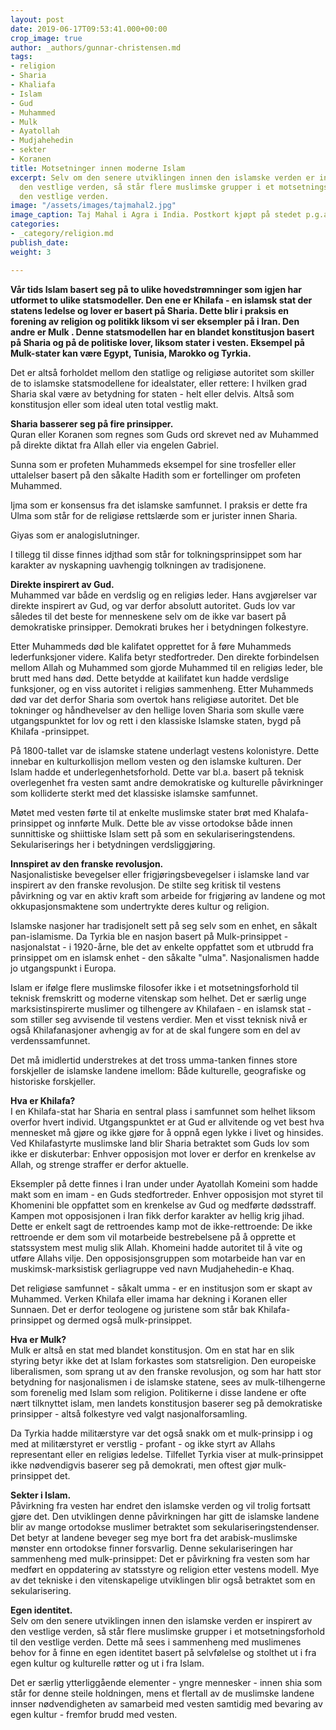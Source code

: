 ```yaml
---
layout: post
date: 2019-06-17T09:53:41.000+00:00
crop_image: true
author: _authors/gunnar-christensen.md
tags:
- religion
- Sharia
- Khaliafa
- Islam
- Gud
- Muhammed
- Mulk
- Ayatollah
- Mudjahehedin
- sekter
- Koranen
title: Motsetninger innen moderne Islam
excerpt: Selv om den senere utviklingen innen den islamske verden er inspirert av
  den vestlige verden, så står flere muslimske grupper i et motsetningsforhold til
  den vestlige verden.
image: "/assets/images/tajmahal2.jpg"
image_caption: Taj Mahal i Agra i India. Postkort kjøpt på stedet p.g.a fotoforbud.
categories:
- _category/religion.md
publish_date: 
weight: 3

---
```

**Vår tids Islam basert seg på to ulike hovedstrømninger som igjen har utformet to ulike statsmodeller. Den ene er Khilafa - en islamsk stat der statens ledelse og lover er basert på Sharia. Dette blir i praksis en forening av religion og politikk liksom vi ser eksempler på i Iran. Den andre er Mulk . Denne statsmodellen har en blandet konstitusjon basert på Sharia og på de politiske lover, liksom stater i vesten. Eksempel på Mulk-stater kan være Egypt, Tunisia, Marokko og Tyrkia.**

Det er altså forholdet mellom den statlige og religiøse autoritet som skiller de to islamske statsmodellene for idealstater, eller rettere: I hvilken grad Sharia skal være av betydning for staten - helt eller delvis. Altså som konstitusjon eller som ideal uten total vestlig makt.

**Sharia basserer seg på fire prinsipper.**  
Quran eller Koranen som regnes som Guds ord skrevet ned av Muhammed på direkte diktat fra Allah eller via engelen Gabriel.

Sunna som er profeten Muhammeds eksempel for sine trosfeller eller uttalelser basert på den såkalte Hadith som er fortellinger om profeten Muhammed.

Ijma som er konsensus fra det islamske samfunnet. I praksis er dette fra Ulma som står for de religiøse rettslærde som er jurister innen Sharia.

Giyas som er analogislutninger.

I tillegg til disse finnes idjthad som står for tolkningsprinsippet som har karakter av nyskapning uavhengig tolkningen av tradisjonene.

**Direkte inspirert av Gud.**  
Muhammed var både en verdslig og en religiøs leder. Hans avgjørelser var direkte inspirert av Gud, og var derfor absolutt autoritet. Guds lov var således til det beste for menneskene selv om de ikke var basert på demokratiske prinsipper. Demokrati brukes her i betydningen folkestyre.

Etter Muhammeds død ble kalifatet opprettet for å føre Muhammeds lederfunksjoner videre. Kalifa betyr stedfortreder. Den direkte forbindelsen mellom Allah og Muhammed som gjorde Muhammed til en religiøs leder, ble brutt med hans død. Dette betydde at kailifatet kun hadde verdslige funksjoner, og en viss autoritet i religiøs sammenheng. Etter Muhammeds død var det derfor Sharia som overtok hans religiøse autoritet. Det ble tokninger og håndhevelser av den hellige loven Sharia som skulle være utgangspunktet for lov og rett i den klassiske Islamske staten, bygd på Khilafa -prinsippet.

På 1800-tallet var de islamske statene underlagt vestens kolonistyre. Dette innebar en kulturkollisjon mellom vesten og den islamske kulturen. Der Islam hadde et underlegenhetsforhold. Dette var bl.a. basert på teknisk overlegenhet fra vesten samt andre demokratiske og kulturelle påvirkninger som kolliderte sterkt med det klassiske islamske samfunnet.

Møtet med vesten førte til at enkelte muslimske stater brøt med Khalafa-prinsippet og innførte Mulk. Dette ble av visse ortodokse både innen sunnittiske og shiittiske Islam sett på som en sekulariseringstendens. Sekulariserings her i betydningen verdsliggjøring.

**Innspiret av den franske revolusjon.**  
Nasjonalistiske bevegelser eller frigjøringsbevegelser i islamske land var inspirert av den franske revolusjon. De stilte seg kritisk til vestens påvirkning og var en aktiv kraft som arbeide for frigjøring av landene og mot okkupasjonsmaktene som undertrykte deres kultur og religion.

Islamske nasjoner har tradisjonelt sett på seg selv som en enhet, en såkalt pan-islamisme. Da Tyrkia ble en nasjon basert på Mulk-prinsippet - nasjonalstat - i 1920-årne, ble det av enkelte oppfattet som et utbrudd fra prinsippet om en islamsk enhet - den såkalte "ulma". Nasjonalismen hadde jo utgangspunkt i Europa.

Islam er ifølge flere muslimske filosofer ikke i et motsetningsforhold til teknisk fremskritt og moderne vitenskap som helhet. Det er særlig unge marksistinspirerte muslimer og tilhengere av Khilafaen - en islamsk stat - som stiller seg avvisende til vestens verdier. Men et visst teknisk nivå er også Khilafanasjoner avhengig av for at de skal fungere som en del av verdenssamfunnet.

Det må imidlertid understrekes at det tross umma-tanken finnes store forskjeller de islamske landene imellom: Både kulturelle, geografiske og historiske forskjeller.

**Hva er Khilafa?**  
I en Khilafa-stat har Sharia en sentral plass i samfunnet som helhet liksom overfor hvert individ. Utgangspunktet er at Gud er allvitende og vet best hva mennesket må gjøre og ikke gjøre for å oppnå egen lykke i livet og hinsides. Ved Khilafastyrte muslimske land blir Sharia betraktet som Guds lov som ikke er diskuterbar: Enhver opposisjon mot lover er derfor en krenkelse av Allah, og strenge straffer er derfor aktuelle.

Eksempler på dette finnes i Iran under under Ayatollah Komeini som hadde makt som en imam - en Guds stedfortreder. Enhver opposisjon mot styret til Khomenini ble oppfattet som en krenkelse av Gud og medførte dødsstraff. Kampen mot opposisjonen i Iran fikk derfor karakter av hellig krig jihad. Dette er enkelt sagt de rettroendes kamp mot de ikke-rettroende: De ikke rettroende er dem som vil motarbeide bestrebelsene på å opprette et statssystem mest mulig slik Allah. Khomeini hadde autoritet til å vite og utføre Allahs vilje. Den opposisjonsgruppen som motarbeide han var en muskimsk-marksistisk gerliagruppe ved navn Mudjahehedin-e Khaq.

Det religiøse samfunnet - såkalt umma - er en institusjon som er skapt av Muhammed. Verken Khilafa eller imama har dekning i Koranen eller Sunnaen. Det er derfor teologene og juristene som står bak Khilafa-prinsippet og dermed også mulk-prinsippet.

**Hva er Mulk?**  
Mulk er altså en stat med blandet konstitusjon. Om en stat har en slik styring betyr ikke det at Islam forkastes som statsreligion. Den europeiske liberalismen, som sprang ut av den franske revolusjon, og som har hatt stor betydning for nasjonalismen i de islamske statene, sees av mulk-tilhengerne som forenelig med Islam som religion. Politikerne i disse landene er ofte nært tilknyttet islam, men landets konstitusjon baserer seg på demokratiske prinsipper - altså folkestyre ved valgt nasjonalforsamling.

Da Tyrkia hadde militærstyre var det også snakk om et mulk-prinsipp i og med at militærstyret er verstlig - profant - og ikke styrt av Allahs representant eller en religiøs ledelse. Tilfellet Tyrkia viser at mulk-prinsippet ikke nødvendigvis baserer seg på demokrati, men oftest gjør mulk-prinsippet det.

**Sekter i Islam.**  
Påvirkning fra vesten har endret den islamske verden og vil trolig fortsatt gjøre det. Den utviklingen denne påvirkningen har gitt de islamske landene blir av mange ortodokse muslimer betraktet som sekulariseringstendenser. Det betyr at landene beveger seg mye bort fra det arabisk-muslimske mønster enn ortodokse finner forsvarlig. Denne sekulariseringen har sammenheng med mulk-prinsippet: Det er påvirkning fra vesten som har medført en oppdatering av statsstyre og religion etter vestens modell. Mye av det tekniske i den vitenskapelige utviklingen blir også betraktet som en sekularisering.

**Egen identitet.**  
Selv om den senere utviklingen innen den islamske verden er inspirert av den vestlige verden, så står flere muslimske grupper i et motsetningsforhold til den vestlige verden. Dette må sees i sammenheng med muslimenes behov for å finne en egen identitet basert på selvfølelse og stolthet ut i fra egen kultur og kulturelle røtter og ut i fra Islam.

Det er særlig ytterliggående elementer - yngre mennesker - innen shia som står for denne steile holdningen, mens et flertall av de muslimske landene innser nødvendigheten av samarbeid med vesten samtidig med bevaring av egen kultur - fremfor brudd med vesten.